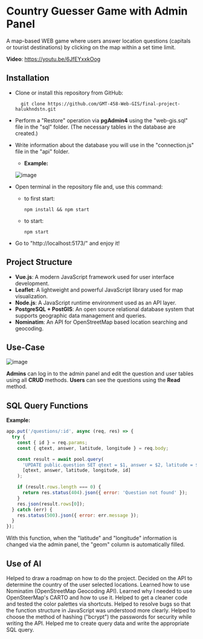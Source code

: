 # Country Guesser Game with Admin Panel
A map-based WEB game where users answer location questions (capitals or tourist destinations) by clicking on the map within a set time limit.

**Video**: https://youtu.be/6JfEYxxkOog
## Installation
- Clone or install this repository from GitHub:

        git clone https://github.com/GMT-458-Web-GIS/final-project-halukhndstn.git

- Perform a "Restore" operation via **pgAdmin4** using the "web-gis.sql" file in the "sql" folder. (The necessary tables in the database are created.)
- Write information about the database you will use in the "connection.js" file in the "api" folder.
  - **Example:**

  ![image](https://github.com/user-attachments/assets/b800c44e-c101-4029-88e4-c732be58dad9)
- Open terminal in the repository file and, use this command:
    - to first start:

          npm install && npm start
      
    - to start:

          npm start
      
- Go to "http://localhost:5173/" and enjoy it!

## Project Structure
- **Vue.js**: A modern JavaScript framework used for user interface development.
- **Leaflet**: A lightweight and powerful JavaScript library used for map visualization.
- **Node.js**: A JavaScript runtime environment used as an API layer.
- **PostgreSQL + PostGIS**: An open source relational database system that supports geographic data management and queries.
- **Nominatim**: An API for OpenStreetMap based location searching and geocoding.

## Use-Case
![image](https://github.com/user-attachments/assets/dbd43985-9510-466b-b867-d47bad0e3298)

**Admins** can log in to the admin panel and edit the question and user tables using all **CRUD** methods. **Users** can see the questions using the **Read** method.

## SQL Query Functions
**Example:**
```javascript
app.put('/questions/:id', async (req, res) => {
  try {
    const { id } = req.params;
    const { qtext, answer, latitude, longitude } = req.body;

    const result = await pool.query(
      'UPDATE public.question SET qtext = $1, answer = $2, latitude = $3, longitude = $4, geom = ST_SetSRID(ST_MakePoint($4, $3), 4326) WHERE id = $5 RETURNING *',
      [qtext, answer, latitude, longitude, id]
    );

    if (result.rows.length === 0) {
      return res.status(404).json({ error: 'Question not found' });
    }
    res.json(result.rows[0]);
  } catch (err) {
    res.status(500).json({ error: err.message });
  }
});
```
With this function, when the "latitude" and "longitude" information is changed via the admin panel, the "geom" column is automatically filled.

## Use of AI
Helped to draw a roadmap on how to do the project. Decided on the API to determine the country of the user selected locations. Learned how to use Nominatim (OpenStreetMap Geocoding API). Learned why I needed to use OpenSteerMap's CARTO and how to use it. Helped to get a cleaner code and tested the color palettes via shortcuts. Helped to resolve bugs so that the function structure in JavaScript was understood more clearly. Helped to choose the method of hashing ("bcrypt") the passwords for security while writing the API. Helped me to create query data and write the appropriate SQL query.
